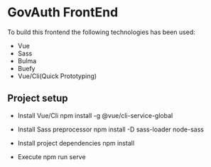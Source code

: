 # GovAuth FrontEnd

To build this frontend the following technologies has been used:

- Vue
- Sass
- Bulma
- Buefy
- Vue/Cli(Quick Prototyping)

## Project setup

- Install Vue/Cli
npm install -g @vue/cli-service-global

- Install Sass preprocessor
npm install -D sass-loader node-sass

- Install project dependencies
npm install

- Execute 
npm run serve
